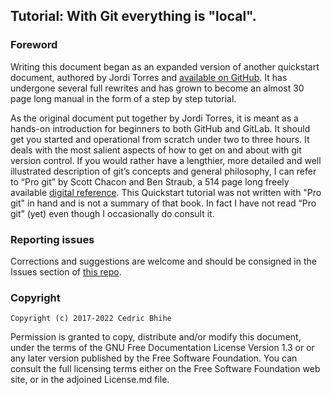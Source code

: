 ## Tutorial: With Git everything is "local".

### Foreword

Writing this document began as an expanded version of another quickstart document, authored by Jordi Torres and [available on GitHub](https://github.com/jorditorresBCN/Quick-Start/blob/main/Git-Github-Quick-Start.md ).  It has undergone several full rewrites and has grown to become an almost 30 page long manual in the form of a step by step tutorial.

As the original document put together by Jordi Torres, it is meant as a hands-on introduction for beginners to both GitHub and GitLab.  It should get you started and operational from scratch under two to three hours.  It deals with the most salient aspects of how to get on and about with git version control.  If you would rather have a lengthier, more detailed and well illustrated description of git’s concepts and general philosophy, I can refer to “Pro git” by Scott Chacon and Ben Straub, a 514 page long freely available [digital reference](https://git-scm.com/book/en/v2).  This Quickstart tutorial was not written with "Pro git" in hand and is not a summary of that book. In fact I have not read “Pro git” (yet) even though I occasionally do consult it.

### Reporting issues
Corrections and suggestions are welcome and should be consigned in the Issues section of [this repo](https://www.github.com/Cbhihe/quickstart_git/issues).

### Copyright

    Copyright (c) 2017-2022 Cedric Bhihe

Permission is granted to copy, distribute and/or modify this document, under the terms of the GNU Free Documentation License Version 1.3 or or any later version published by the Free Software Foundation. You can consult the full licensing terms either on the Free Software Foundation web site, or in the adjoined License.md file.


